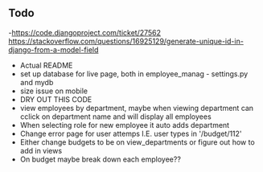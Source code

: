 ## Todo
-https://code.djangoproject.com/ticket/27562  https://stackoverflow.com/questions/16925129/generate-unique-id-in-django-from-a-model-field
- Actual README
- set up database for live page, both in employee_manag - settings.py and mydb
- size issue on mobile
- DRY OUT THIS CODE
- view employees by department, maybe when viewing department can cclick on department name and will display all employees
- When selecting role for new employee it auto adds department
- Change error page for user attemps I.E. user types in '/budget/112'
- Either change budgets to be on view_departments or figure out how to add in views
- On budget maybe break down each employee??
